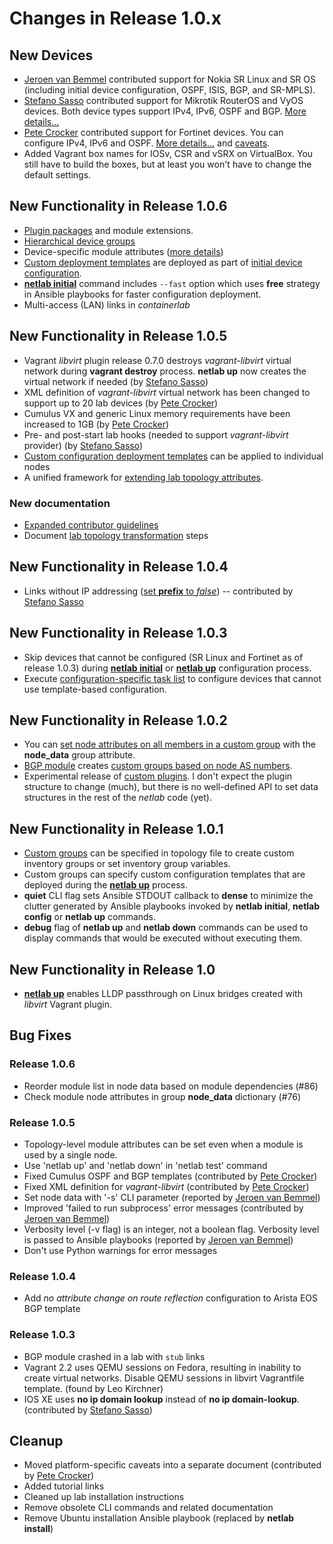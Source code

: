 # Changes in Release 1.0.x

## New Devices

* [Jeroen van Bemmel](https://github.com/jbemmel) contributed support for Nokia SR Linux and SR OS (including initial device configuration, OSPF, ISIS, BGP, and SR-MPLS).
* [Stefano Sasso](https://github.com/ssasso) contributed support for Mikrotik RouterOS and VyOS devices. Both device types support IPv4, IPv6, OSPF and BGP. [More details...](../platforms.md)
* [Pete Crocker](https://www.linkedin.com/in/petercrocker/) contributed support for Fortinet devices. You can configure IPv4, IPv6 and OSPF. [More details...](../platforms.md) and [caveats](../caveats.md#fortinet-fortios).
* Added Vagrant box names for IOSv, CSR and vSRX on VirtualBox. You still have to build the boxes, but at least you won't have to change the default settings.

## New Functionality in Release 1.0.6

* [Plugin packages](../plugins.md) and module extensions.
* [Hierarchical device groups](../groups.md#hierarchical-groups)
* Device-specific module attributes ([more details](../dev/module-attributes.md))
* [Custom deployment templates](../groups.md#custom-configuration-templates) are deployed as part of [initial device configuration](../netlab/initial.md).
* **[netlab initial](../netlab/initial.md)** command includes `--fast` option which uses **free** strategy in Ansible playbooks for faster configuration deployment.
* Multi-access (LAN) links in *containerlab*

## New Functionality in Release 1.0.5

* Vagrant *libvirt* plugin release 0.7.0 destroys *vagrant-libvirt* virtual network during **vagrant destroy** process. **netlab up** now creates the virtual network if needed (by [Stefano Sasso](https://github.com/ssasso))
* XML definition of *vagrant-libvirt* virtual network has been changed to support up to 20 lab devices (by [Pete Crocker](https://github.com/petercrocker))
* Cumulus VX and generic Linux memory requirements have been increased to 1GB (by [Pete Crocker](https://github.com/petercrocker))
* Pre- and post-start lab hooks (needed to support *vagrant-libvirt* provider) (by [Stefano Sasso](https://github.com/ssasso))
* [Custom configuration deployment templates](../groups.md#custom-configuration-templates) can be applied to individual nodes
* A unified framework for [extending lab topology attributes](../extend-attributes.md).

### New documentation

* [Expanded contributor guidelines](../dev/guidelines.md)
* Document [lab topology transformation](../dev/transform.md) steps

## New Functionality in Release 1.0.4

* Links without IP addressing ([set **prefix** to *false*](../links.md#link-attributes)) -- contributed by [Stefano Sasso](https://github.com/ssasso)

## New Functionality in Release 1.0.3

* Skip devices that cannot be configured (SR Linux and Fortinet as of release 1.0.3) during **[netlab initial](../netlab/initial.md)** or **[netlab up](../netlab/up.md)** configuration process.
* Execute [configuration-specific task list](../dev/devices.md#configuring-the-device) to configure devices that cannot use template-based configuration.

## New Functionality in Release 1.0.2

* You can [set node attributes on all members in a custom group](../groups.md#setting-node-data-in-groups) with the **node_data** group attribute.
* [BGP module](../module/bgp.md) creates [custom groups based on node AS numbers](../groups.md#automatic-bgp-groups).
* Experimental release of [custom plugins](../plugins.md). I don't expect the plugin structure to change (much), but there is no well-defined API to set data structures in the rest of the *netlab* code (yet).

## New Functionality in Release 1.0.1

* [Custom groups](../groups.md) can be specified in topology file to create custom inventory groups or set inventory group variables.
* Custom groups can specify custom configuration templates that are deployed during the **[netlab up](../netlab/up.md)** process.
* **quiet** CLI flag sets Ansible STDOUT callback to **dense** to minimize the clutter generated by Ansible playbooks invoked by **netlab initial**, **netlab config** or **netlab up** commands.
* **debug** flag of **netlab up** and **netlab down** commands can be used to display commands that would be executed without executing them.

## New Functionality in Release 1.0

* **[netlab up](../netlab/up.md)** enables LLDP passthrough on Linux bridges created with *libvirt* Vagrant plugin.

## Bug Fixes

### Release 1.0.6

* Reorder module list in node data based on module dependencies (#86)
* Check module node attributes in group **node_data** dictionary (#76)

### Release 1.0.5

* Topology-level module attributes can be set even when a module is used by a single node.
* Use 'netlab up' and 'netlab down' in 'netlab test' command
* Fixed Cumulus OSPF and BGP templates (contributed by [Pete Crocker](https://github.com/petercrocker))
* Fixed XML definition for *vagrant-libvirt* (contributed by [Pete Crocker](https://github.com/petercrocker))
* Set node data with '-s' CLI parameter (reported by [Jeroen van Bemmel](https://github.com/jbemmel))
* Improved 'failed to run subprocess' error messages (contributed by [Jeroen van Bemmel](https://github.com/jbemmel))
* Verbosity level (-v flag) is an integer, not a boolean flag. Verbosity level is passed to Ansible playbooks (reported by [Jeroen van Bemmel](https://github.com/jbemmel))
* Don't use Python warnings for error messages

### Release 1.0.4

* Add *no attribute change on route reflection* configuration to Arista EOS BGP template

### Release 1.0.3

* BGP module crashed in a lab with `stub` links
* Vagrant 2.2 uses QEMU sessions on Fedora, resulting in inability to create virtual networks. Disable QEMU sessions in libvirt Vagrantfile template. (found by Leo Kirchner)
* IOS XE uses **no ip domain lookup** instead of **no ip domain-lookup**. (contributed by [Stefano Sasso](https://github.com/ssasso))

## Cleanup

* Moved platform-specific caveats into a separate document (contributed by [Pete Crocker](https://www.linkedin.com/in/petercrocker/))
* Added tutorial links
* Cleaned up lab installation instructions
* Remove obsolete CLI commands and related documentation
* Remove Ubuntu installation Ansible playbook (replaced by **netlab install**)
